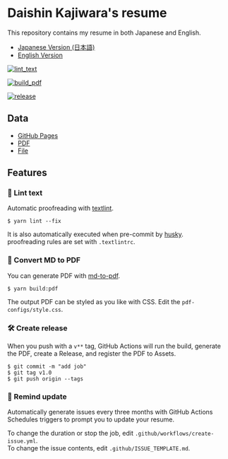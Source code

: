 # Daishin Kajiwara's resume

This repository contains my resume in both Japanese and English.

- [Japanese Version (日本語)](https://shin04.github.io/resume-for-enginner/)
- [English Version](https://shin04.github.io/resume-for-enginner/en)

<p>

<a href="https://github.com/shin04/resume-for-enginner/actions/workflows/lint-text.yml" target="_blank"><img alt="lint_text" src="https://img.shields.io/github/workflow/status/shin04/resume-for-enginner/lint%20text?label=textlint&logo=github&color=yellow" /></a>

<a href="https://github.com/shin04/resume-for-enginner/actions?query=workflow%3A%22build+%22" target="_blank" ><img alt="build_pdf" src="https://img.shields.io/github/workflow/status/shin04/resume-for-enginner/build-pdf?label=build%20pdf&logo=github"/></a>

<a href="https://github.com/shin04/resume-for-enginner/tags" target="_blank" ><img alt="release" src="https://img.shields.io/github/release-date/shin04/resume-for-enginner?color=blue&logo=github"/></a>

</p>

## Data

- [GitHub Pages](https://shin04.github.io/resume-for-enginner/)
- [PDF](https://github.com/shin04/resume-for-enginner/releases/)
- [File](https://github.com/shin04/resume-for-enginner/blob/master/docs/README.md)

## Features

### 💅 Lint text

Automatic proofreading with [textlint](https://github.com/textlint/textlint).

```
$ yarn lint --fix
```

It is also automatically executed when pre-commit by [husky](https://github.com/typicode/husky).  
proofreading rules are set with `.textlintrc`.

### 📝 Convert MD to PDF

You can generate PDF with [md-to-pdf](https://www.npmjs.com/package/md-to-pdf).

```
$ yarn build:pdf
```

The output PDF can be styled as you like with CSS. Edit the `pdf-configs/style.css`.

### 🛠 Create release

When you push with a `v**` tag, GitHub Actions will run the build, generate the PDF, create a Release, and register the PDF to Assets.

```
$ git commit -m "add job"
$ git tag v1.0
$ git push origin --tags
```

### 📆 Remind update

Automatically generate issues every three months with GitHub Actions Schedules triggers to prompt you to update your resume.

To change the duration or stop the job, edit `.github/workflows/create-issue.yml`.  
To change the issue contents, edit `.github/ISSUE_TEMPLATE.md`.
